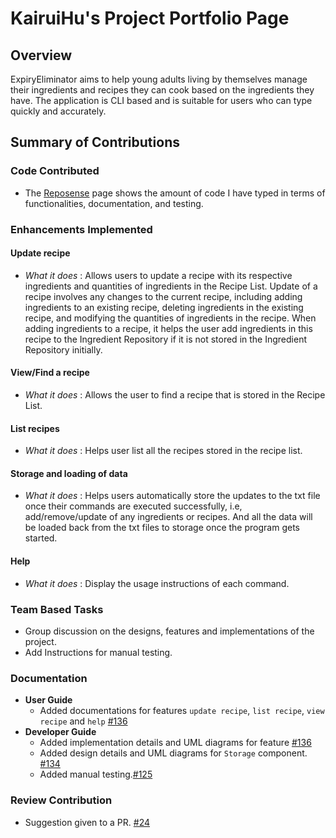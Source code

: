# KairuiHu's Project Portfolio Page

## Overview
ExpiryEliminator aims to help young adults living by themselves manage their ingredients and recipes they can cook 
based on the ingredients they have.
The application is CLI based and is suitable for users who can type quickly and accurately.

## Summary of Contributions

### Code Contributed

- The [Reposense](https://nus-cs2113-ay2122s1.github.io/tp-dashboard/?search=&sort=groupTitle&sortWithin=title&timeframe=commit&mergegroup=&groupSelect=groupByRepos&breakdown=true&checkedFileTypes=docs~functional-code~test-code~other&since=2021-09-25&tabOpen=true&tabAuthor=vincentlauhl&tabRepo=AY2122S1-CS2113-T16-3%2Ftp%5Bmaster%5D&authorshipIsMergeGroup=false&authorshipFileTypes=docs~functional-code~test-code~other&authorshipIsBinaryFileTypeChecked=false&tabType=authorship)
  page shows the amount of code I have typed in terms of functionalities, documentation, and testing.

### Enhancements Implemented

#### Update recipe
- *What it does* : Allows users to update a recipe with its respective ingredients and quantities of ingredients 
   in the Recipe List. Update of a recipe involves any changes to the current recipe, including adding ingredients to 
   an existing recipe, deleting ingredients in the existing recipe, and modifying the quantities of ingredients in the 
   recipe. When adding ingredients to a recipe, it helps the user add ingredients in this recipe to the
   Ingredient Repository if it is not stored in the Ingredient Repository initially.

#### View/Find a recipe
- *What it does* : Allows the user to find a recipe that is stored in the Recipe List.


#### List recipes
- *What it does* : Helps user list all the recipes stored in the recipe list.


#### Storage and loading of data
- *What it does* : Helps users automatically store the updates to the txt file once their commands are executed 
   successfully, i.e, add/remove/update of any ingredients or recipes. And all the data will be loaded back from the 
   txt files to storage once the program gets started.

#### Help
- *What it does* : Display the usage instructions of each command.

### Team Based Tasks
- Group discussion on the designs, features and implementations of the project.
- Add Instructions for manual testing.

### Documentation
- **User Guide**
    - Added documentations for features `update recipe`, `list recipe`, `view recipe` and `help` [#136](https://github.com/AY2122S1-CS2113-T16-3/tp/pull/136)
- **Developer Guide**
    - Added implementation details and UML diagrams for feature [#136](https://github.com/AY2122S1-CS2113-T16-3/tp/pull/136)
    - Added design details and UML diagrams for `Storage` component. [#134](https://github.com/AY2122S1-CS2113-T16-3/tp/pull/134)
    - Added manual testing.[#125](https://github.com/AY2122S1-CS2113-T16-3/tp/pull/125)

### Review Contribution
- Suggestion given to a PR. [#24](https://github.com/AY2122S1-CS2113-T16-3/tp/pull/24)
